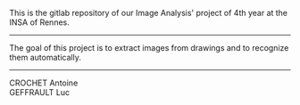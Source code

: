 This is the gitlab repository of our Image Analysis' project of 4th year at the INSA of Rennes.

-----------------------------------------------------------------------------------------------

The goal of this project is to extract images from drawings and to recognize them automatically.

-----------------------------------------------------------------------------------------------

CROCHET Antoine  
GEFFRAULT Luc